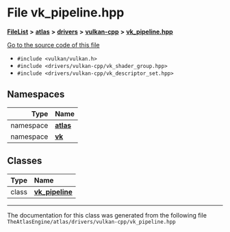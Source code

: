 

# File vk\_pipeline.hpp



[**FileList**](files.md) **>** [**atlas**](dir_1e6ffef027cfcf7ded3287660b505c9f.md) **>** [**drivers**](dir_1605561db8076fbb4262fa758aa3edc0.md) **>** [**vulkan-cpp**](dir_47b67bd74134333dd9ae7c9592fa3f49.md) **>** [**vk\_pipeline.hpp**](vk__pipeline_8hpp.md)

[Go to the source code of this file](vk__pipeline_8hpp_source.md)



* `#include <vulkan/vulkan.h>`
* `#include <drivers/vulkan-cpp/vk_shader_group.hpp>`
* `#include <drivers/vulkan-cpp/vk_descriptor_set.hpp>`













## Namespaces

| Type | Name |
| ---: | :--- |
| namespace | [**atlas**](namespaceatlas.md) <br> |
| namespace | [**vk**](namespaceatlas_1_1vk.md) <br> |


## Classes

| Type | Name |
| ---: | :--- |
| class | [**vk\_pipeline**](classatlas_1_1vk_1_1vk__pipeline.md) <br> |



















































------------------------------
The documentation for this class was generated from the following file `TheAtlasEngine/atlas/drivers/vulkan-cpp/vk_pipeline.hpp`

